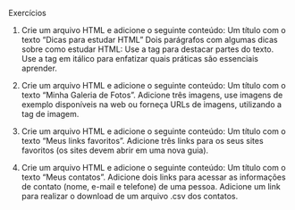 Exercícios

1) Crie um arquivo HTML e adicione o seguinte conteúdo:
Um título com o texto “Dicas para estudar HTML”
Dois parágrafos com algumas dicas sobre como estudar HTML:
Use a tag para destacar partes do texto.
Use a tag em itálico para enfatizar quais práticas são essenciais aprender.

2) Crie um arquivo HTML e adicione o seguinte conteúdo:
Um título com o texto “Minha Galeria de Fotos”.
Adicione três imagens, use imagens de exemplo disponíveis na web ou forneça URLs de imagens, utilizando a tag de imagem.

3) Crie um arquivo HTML e adicione o seguinte conteúdo:
Um título com o texto “Meus links favoritos”.
Adicione três links para os seus sites favoritos (os sites devem abrir em uma nova guia).

4) Crie um arquivo HTML e adicione o seguinte conteúdo:
Um título com o texto “Meus contatos”.
Adicione dois links para acessar as informações de contato (nome, e-mail e telefone) de uma pessoa.
Adicione um link para realizar o download de um arquivo .csv dos contatos.
